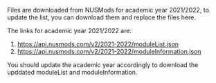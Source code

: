 Files are downloaded from NUSMods for academic year 2021/2022, to update the list, you can download them and replace the files here. 

The links for academic year 2021/2022 are:
1. https://api.nusmods.com/v2/2021-2022/moduleList.json
2. https://api.nusmods.com/v2/2021-2022/moduleInformation.json

You should update the academic year accordingly to download the upddated moduleList and moduleInformation.
